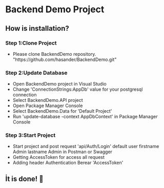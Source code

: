 # Backend Demo Project
<h2>How is installation?</h2>

<h3>Step 1:Clone Project</h3>
<ul>
<li>Please clone BackendDemo repository. "https://github.com/hasander/BackendDemo.git"</li>
</ul>

<h3>Step 2:Update Database</h3>
<ul>
<li>Open BackendDemo project in Visual Studio</li>
<li>Change 'ConnectionStrings:AppDb' value for your postgresql connection</li>
<li>Select BackendDemo.API project</li>
<li>Open Package Manager Console</li>
<li>Select BackendDemo.Data for 'Default Project'</li>
<li>Run 'update-database -context AppDbContext' in Package Manager Console</li>
</ul>

<h3>Step 3:Start Project</h3>
<ul>
<li>Start project and post request 'api/Auth/Login' default user firstname Admin lastname Admin in Postman or Swagger</li> 
<li>Getting AccessToken for access all request</li> 
<li>Adding header Authentication Berear 'AccessToken'</li> 
</ul>

<h2>İt is done! 👏</h2>
